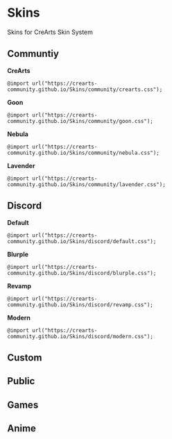 # Skins
Skins for CreArts Skin System

## Communtiy

**CreArts**
```
@import url("https://crearts-community.github.io/Skins/community/crearts.css");
```
**Goon**
```
@import url("https://crearts-community.github.io/Skins/community/goon.css");
```
**Nebula**
```
@import url("https://crearts-community.github.io/Skins/community/nebula.css");
```
**Lavender**
```
@import url("https://crearts-community.github.io/Skins/community/lavender.css");
```

## Discord

**Default**
```
@import url("https://crearts-community.github.io/Skins/discord/default.css");
```
**Blurple**
```
@import url("https://crearts-community.github.io/Skins/discord/blurple.css");
``` 
**Revamp**
```
@import url("https://crearts-community.github.io/Skins/discord/revamp.css");
```
**Modern**
```
@import url("https://crearts-community.github.io/Skins/discord/modern.css");
```

## Custom

## Public

## Games

## Anime
